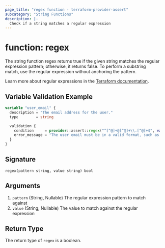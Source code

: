 ```yaml
---
page_title: "regex function - terraform-provider-assert"
subcategory: "String Functions"
description: |-
  Check if a string matches a regular expression
---
```


# function: regex



The string function regex returns true if the given string matches the regular expression pattern; otherwise, it returns false. To perform a substring match, use the regular expression without anchoring the pattern.

Learn more about regular expressions in the [Terraform documentation](https://www.terraform.io/docs/language/functions/regex.html).



## Variable Validation Example

```terraform
variable "user_email" {
  description = "The email address for the user."
  type        = string

  validation {
    condition     = provider::assert::regex("^[^@]+@[^@]+\\.[^@]+$", var.user_email)
    error_message = "The user email must be in a valid format, such as 'name@domain.tld'."
  }
}
```

## Signature

<!-- signature generated by tfplugindocs -->
```text
regex(pattern string, value string) bool
```

## Arguments

<!-- arguments generated by tfplugindocs -->
1. `pattern` (String, Nullable) The regular expression pattern to match against
1. `value` (String, Nullable) The value to match against the regular expression


## Return Type

The return type of `regex` is a boolean.
